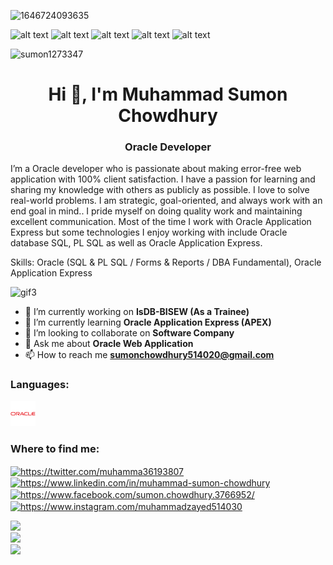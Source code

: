 ![1646724093635](https://github.com/Sumon1273347/Sumon1273347/assets/146906768/debc7098-7823-443a-8c97-c0ade2eb4556)


![ alt text ](https://img.shields.io/badge/oracle-SQL-F80000?style=for-the-badge&logo=oracle)
![ alt text ](https://img.shields.io/badge/oracle-PL/SQL-F80000?style=for-the-badge&logo=oracle)
![ alt text ](https://img.shields.io/badge/oracle-Forms-F80000?style=for-the-badge&logo=oracle)
![ alt text ](https://img.shields.io/badge/oracle-Reports-F80000?style=for-the-badge&logo=oracle)
![ alt text ](https://img.shields.io/badge/oracle-APEX-F80000?style=for-the-badge&logo=oracle)

<p align="left"> <img src="https://komarev.com/ghpvc/?username=sumon1273347&label=Profile%20views&color=0e75b6&style=flat" alt="sumon1273347" /> </p>
<h1 align="center">Hi 👋, I'm Muhammad Sumon Chowdhury</h1>
<h3 align="center">Oracle Developer</h3>



I’m a Oracle developer who is passionate about making error-free web application with 100% client satisfaction. I have a passion for learning and sharing my knowledge with others as publicly as possible. I love to solve real-world problems. I am strategic, goal-oriented, and always work with an end goal in mind.. I pride myself on doing quality work and maintaining excellent communication. Most of the time I work with Oracle Application Express but some technologies I enjoy working with include Oracle database SQL, PL SQL  as well as Oracle Application Express.

Skills: Oracle (SQL & PL SQL / Forms & Reports / DBA Fundamental),  Oracle Application Express

![gif3](https://github.com/Sumon1273347/Sumon1273347/assets/146906768/595e3415-fe0b-4de6-b1df-f27714e7e141)

- 🔭 I’m currently working on **IsDB-BISEW (As a Trainee)**
- 🌱 I’m currently learning **Oracle Application Express (APEX)**
- 👯 I’m looking to collaborate on **Software Company**
- 💬 Ask me about **Oracle Web Application**
- 📫 How to reach me **sumonchowdhury514020@gmail.com**


<h3 align="left">Languages:</h3>
<p align="left"> <a href="https://www.oracle.com/" target="_blank" rel="noreferrer"> <img src="https://raw.githubusercontent.com/devicons/devicon/master/icons/oracle/oracle-original.svg" alt="oracle" width="40" height="40"/> </a> </p>

 
<h3 align="left">Where to find me:</h3>

<a href="https://twitter.com/https://twitter.com/muhamma36193807" target="blank"><img align="center" src="https://raw.githubusercontent.com/rahuldkjain/github-profile-readme-generator/master/src/images/icons/Social/twitter.svg" alt="https://twitter.com/muhamma36193807" height="30" width="40" /></a>
<a href="https://linkedin.com/in/https://www.linkedin.com/in/muhammad-sumon-chowdhury" target="blank"><img align="center" src="https://raw.githubusercontent.com/rahuldkjain/github-profile-readme-generator/master/src/images/icons/Social/linked-in-alt.svg" alt="https://www.linkedin.com/in/muhammad-sumon-chowdhury" height="30" width="40" /></a>
<a href="https://fb.com/https://www.facebook.com/sumon.chowdhury.3766952/" target="blank"><img align="center" src="https://raw.githubusercontent.com/rahuldkjain/github-profile-readme-generator/master/src/images/icons/Social/facebook.svg" alt="https://www.facebook.com/sumon.chowdhury.3766952/" height="30" width="40" /></a>
<a href="https://instagram.com/https://www.instagram.com/muhammadzayed514030" target="blank"><img align="center" src="https://raw.githubusercontent.com/rahuldkjain/github-profile-readme-generator/master/src/images/icons/Social/instagram.svg" alt="https://www.instagram.com/muhammadzayed514030" height="30" width="40" /></a>
</p>





![](https://github-readme-stats.vercel.app/api?username=Sumon1273347&theme=maroongold&hide_border=false&include_all_commits=false&count_private=false)<br/>
![](https://github-readme-streak-stats.herokuapp.com/?user=Sumon1273347&theme=maroongold&hide_border=false)<br/>
![](https://github-readme-stats.vercel.app/api/top-langs/?username=Sumon1273347&theme=maroongold&hide_border=false&include_all_commits=false&count_private=false&layout=compact)














